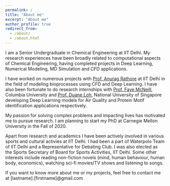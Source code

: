 ```yaml
---
permalink: /
title: "About me"
excerpt: "About me"
author_profile: true
redirect_from: 
  - /about/
  - /about.html
---
```


I am a Senior Undergraduate in Chemical Engineering at IIT Delhi. My research experiences have been broadly related to computational aspects of Chemical Engineering, having completed projects in Deep Learning, Numerical Modeling, MD Simulation and CFD applications. 

I have worked on numerous projects with [Prof. Anurag Rathore](http://www.biotechcmz.com/biosketch) at IIT Delhi in the field of modeling bioprocesses using CFD and Deep Learning. I have also been fortunate to do research internships with [Prof. Faye McNeill](http://mcneill-lab.org/v-faye-mcneill/), Columbia University and [Prof. Duane Loh](http://blog.nus.edu.sg/duaneloh/), National University of Singapore developing Deep Learning models for Air Quality and Protein Motif identification applications respectively.

My passion for solving complex problems and impacting lives has motivated me to pursue research. I am planning to start my PhD at Carnegie Mellon University in the Fall of 2020.

Apart from research and academics I have been actively involved in various sports and cultural activies at IIT Delhi. I had been a part of Waterpolo Team of IIT Delhi and a Representative for Debating Club. I was also elected as the Sports Secretary of Board for Sports Activities, IIT Delhi. Some other interests include reading non-fiction novels (mind, human behaviour, human body, economics), watching sci-fi movies/TV shows and listening to songs.   

If you want to know more about me or my projects, feel free to contact me at [lastname].[firstname]@gmail.com



